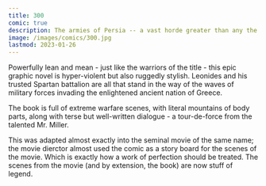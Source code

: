 ```yaml
---
title: 300
comic: true
description: The armies of Persia -- a vast horde greater than any the world has ever known -- are poised to crush Greece, an island of reason and freedom in a sea of madness and tyranny. Standing between Greece and this tidal wave of destruction are a tiny detachment of but three hundred warriors.
image: /images/comics/300.jpg
lastmod: 2023-01-26
---
```


Powerfully lean and mean - just like the warriors of the title - this epic graphic novel is hyper-violent but also ruggedly stylish. Leonides and his trusted Spartan battalion are all that stand in the way of the waves of military forces invading the enlightened ancient nation of Greece. 

The book is full of extreme warfare scenes, with literal mountains of body parts, along with terse but well-written dialogue - a tour-de-force from the talented Mr. Miller.

This was adapted almost exactly into the seminal movie of the same name; the movie dierctor almost used the comic as a story board for the scenes of the movie. Which is exactly how a work of perfection should be treated. The scenes from the movie (and by extension, the book) are now stuff of legend.
